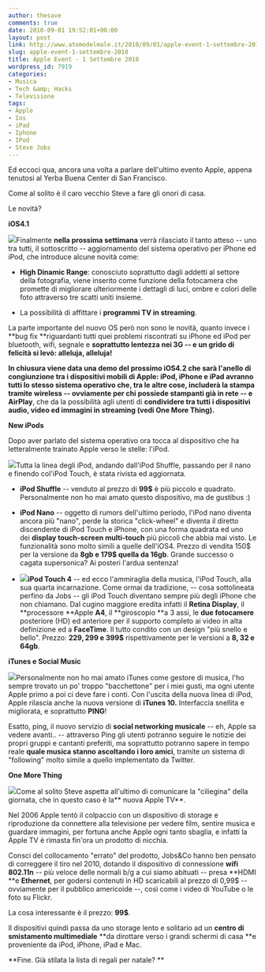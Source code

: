 ```yaml
---
author: thesave
comments: true
date: 2010-09-01 19:52:01+00:00
layout: post
link: http://www.atomodelmale.it/2010/09/01/apple-event-1-settembre-2010/
slug: apple-event-1-settembre-2010
title: Apple Event - 1 Settembre 2010
wordpress_id: 7919
categories:
- Musica
- Tech &amp; Hacks
- Televisione
tags:
- Apple
- Ios
- iPad
- Iphone
- IPod
- Steve Jobs
---
```


Ed eccoci qua, ancora una volta a parlare dell'ultimo evento Apple, appena tenutosi al Yerba Buena Center di San Francisco.

Come al solito è il caro vecchio Steve a fare gli onori di casa.

Le novità?

**iOS4.1**

![](http://www.atomodelmale.it/wp-content/uploads/2010/09/ipod-liveblog-2010-0064-rm-eng-300x198.jpg)Finalmente **nella prossima settimana** verrà rilasciato il tanto atteso -- uno tra tutti, il sottoscritto -- aggiornamento del sistema operativo per iPhone ed iPod, che introduce alcune novità come:



	
  * **High Dinamic Range**: conosciuto soprattutto dagli addetti al settore della fotografia, viene inserito come funzione della fotocamera che promette di migliorare ulteriormente i dettagli di luci, ombre e colori delle foto attraverso tre scatti uniti insieme.

	
  * La possibilità di affittare i **programmi TV in streaming**.<!-- more -->


La parte importante del nuovo OS però non sono le novità, quanto invece i **bug fix **riguardanti tutti quei problemi riscontrati su iPhone ed iPod per bluetooth, wifi, segnale e **soprattutto lentezza nei 3G -- e un grido di felicità si levò: alleluja, alleluja!**

**In chiusura viene data una demo del prossimo iOS4.2 che sarà l'anello di congiunzione tra i dispositivi mobili di Apple: iPod, iPhone e iPad avranno tutti lo stesso sistema operativo che, tra le altre cose, includerà la stampa tramite wireless -- ovviamente per chi possiede stampanti già in rete -- e AirPlay**, che da la possibilità agli utenti di **condividere tra tutti i dispositivi audio, video ed immagini in streaming (vedi One More Thing).**

**New iPods**

Dopo aver parlato del sistema operativo ora tocca al dispositivo che ha letteralmente trainato Apple verso le stelle: l'iPod.

![](http://www.atomodelmale.it/wp-content/uploads/2010/09/ipod-liveblog-2010-0199-rm-eng-300x198.jpg)Tutta la linea degli iPod, andando dall'iPod Shuffle, passando per il nano e finendo col'iPod Touch, è stata rivista ed aggiornata.



	
  * **iPod Shuffle** -- venduto al prezzo di **99$** è più piccolo e quadrato. Personalmente non ho mai amato questo dispositivo, ma de gustibus :)

	
  * **iPod Nano** -- oggetto di rumors dell'ultimo periodo, l'iPod nano diventa ancora più "nano", perde la storica "click-wheel" e diventa il diretto discendente di iPod Touch e iPhone, con una forma quadrata ed uno dei **display touch-screen multi-touch** più piccoli che abbia mai visto. Le funzionalità sono molto simili a quelle dell'iOS4. Prezzo di vendita 150$ per la versione da **8gb e 179$ quella da 16gb**. Grande successo o cagata supersonica? Ai posteri l'ardua sentenza!

	
  * **![](http://www.atomodelmale.it/wp-content/uploads/2010/09/ipod-liveblog-2010-0266-rm-eng-300x198.jpg)iPod Touch 4** -- ed ecco l'ammiraglia della musica, l'iPod Touch, alla sua quarta incarnazione. Come ormai da tradizione, -- cosa sottolineata perfino da Jobs -- gli iPod Touch diventano sempre più degli iPhone che non chiamano. Dal cugino maggiore eredita infatti il **Retina Display**, il **processore **Apple **A4**, il **giroscopio **a 3 assi, le **due fotocamere** posteriore (HD) ed anteriore per il supporto completo ai video in alta definizione ed a **FaceTime**. Il tutto condito con un design "più snello e bello". Prezzo: **229$, 299$ e 399$** rispettivamente per le versioni a **8, 32 e 64gb**.


**iTunes e Social Music**

![](http://www.atomodelmale.it/wp-content/uploads/2010/09/ipod-liveblog-2010-0309-rm-eng-300x198.jpg)Personalmente non ho mai amato iTunes come gestore di musica, l'ho sempre trovato un po' troppo "bacchettone" per i miei gusti, ma ogni utente Apple primo a poi ci deve fare i conti. Con l'uscita della nuova linea di iPod, Apple rilascia anche la nuova versione di **iTunes 10.** Interfaccia snellita e migliorata, e soprattutto **PING**!

Esatto, ping, il nuovo servizio di **social networking musicale** -- eh, Apple sa vedere avanti.. -- attraverso Ping gli utenti potranno seguire le notizie dei propri gruppi e cantanti preferiti, ma soprattutto potranno sapere in tempo reale **quale musica stanno ascoltando i loro amici**, tramite un sistema di "following" molto simile a quello implementato da Twitter.

**One More Thing**

![](http://www.atomodelmale.it/wp-content/uploads/2010/09/ipod-liveblog-2010-0375-rm-eng-300x198.jpg)Come al solito Steve aspetta all'ultimo di comunicare la "ciliegina" della giornata, che in questo caso è la** nuova Apple TV**.

Nel 2006 Apple tentò il colpaccio con un dispositivo di storage e riproduzione da connettere alla televisione per vedere film, sentire musica e guardare immagini, per fortuna anche Apple ogni tanto sbaglia, e infatti la Apple TV è rimasta fin'ora un prodotto di nicchia.

Consci del collocamento "errato" del prodotto, Jobs&Co hanno ben pensato di correggere il tiro nel 2010, dotando il dispositivo di connessione **wifi 802.11n** -- più veloce delle normali b/g a cui siamo abituati -- presa **HDMI **e **Ethernet**, per godersi contenuti in HD scaricabili al prezzo di 0,99$ -- ovviamente per il pubblico americoide --, così come i video di YouTube o le foto su Flickr.

La cosa interessante è il prezzo: **99$**.

Il dispositivi quindi passa da uno storage lento e solitario ad un **centro di smistamento multimediale** **da dirottare verso i grandi schermi di casa **e proveniente da iPod, iPhone, iPad e Mac.

**Fine. Già stilata la lista di regali per natale?
**
